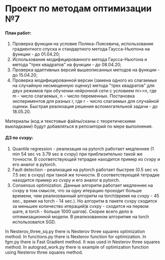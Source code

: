 # Проект по методам оптимизации №7
#### План работ:
1. Проверка функции на условие Поляка-Лоясевича, использование градиентного спуска и стандартного метода Гаусса-Ньютона на функции - до 01.04.20;
2. Использование модифицированного метода Гаусса-Ньютона и метода "трех квадратов" на функции - до 08.04.20;
3. Проверка адаптивных версий вышеописанных методов на функции - до 15.04.20;
4. Проверка модифицированной версии (замена одного из слагаемых на случайную несмещенную оценку) метода "трех квадратов" для двух режимов при обучении нейронной сети с условием m>>n, где m - число слагаемых, n - число переменных. Постановка экспериментов для разных r, где r - число слагаемых для случайной оценки. Быстрая реализация решения вспомогательной задачи - до 18.05.20.

Материалы (код и текстовые файлы/сканы с теоретическими выкладками) будут добавляться в репозиторий по мере выполнения.

#### ДЗ по cvxpy:
1. Quantile regression - реализация на pytorch работает медленнее (1 min 54 sec vs 3.79 sec в cvxpy) при приблизительно такой же точности. В соответствующей тетрадке находится пример из cvxpy и его аналог в pytorch.
2. Fault detection - реализация на pytorch работает быстрее (0.5 sec vs 7.5 sec в cvxpy) при такой же точности. В соответствующей тетрадке находится пример из cvxpy и его аналог в pytorch.
3. Consensus optimization. Данные алгоритм работает медленнее на cvxpy в том смысле, что за одну итерацию проходит больше времени, чем реализованный алгоритм на torch(время на cvxpy - 45 sec., время на torch - 14 sec.). Но алгоритм в пакете cvxpy сходится за меньшее количество итераций(в cvxpy - сходится на первом шаге, в torch - больше 1000 шагов). Скорее всего дело в оптимизационной модели. В реализованном алгоритме на torch использовался SGD.

In Nesterov_three_sq.py there is Nesterov three squares optimization method. 
In functions.py there is Nesterov function for optimization.
In fgm.py there is Fast Gradient method. It was used in Nesterov three squares method.
In autograd_work.py there is example of optimization function using Nesterov three squares method.
